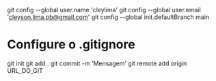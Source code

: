 git config --global user.name 'cleylima'
git config --global user.email 'cleyson.lima.pb@gmail.com'
git config --global init.defaultBranch main
# Configure o .gitignore
git init
git add .
git commit -m 'Mensagem'
git remote add origin URL_DO_GIT